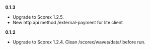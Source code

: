 
**0.1.3**

* Upgrade to Scorex 1.2.5.
* New http api method /external-payment for lite client

**0.1.2**

* Upgrade to Scorex 1.2.4. Clean /scorex/waves/data/ before run.
